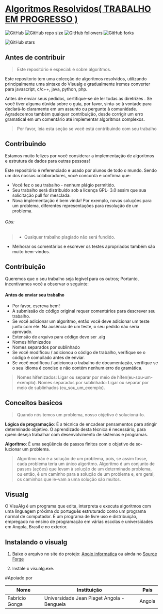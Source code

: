 # [Algoritmos Resolvidos( TRABALHO EM PROGRESSO )](https://github.com/DevGonga/AlgoritmosResolvidos "# Algoritmos Resolvidos")
![GitHub](https://img.shields.io/github/license/DevGonga/AlgoritmosResolvidos.svg?style=for-the-badge&label=Licença&color=red) ![GitHub repo size](https://img.shields.io/github/repo-size/DevGonga/AlgoritmosResolvidos.svg?style=for-the-badge&label=Tamanho&color=) ![GitHub followers](https://img.shields.io/github/followers/DevGonga.svg?style=for-the-badge&label=Seguidores/as)  ![GitHub forks](https://img.shields.io/github/forks/DevGonga/AlgoritmosResolvidos.svg?style=for-the-badge&label=Garfos)

![GitHub stars](https://img.shields.io/github/stars/devgonga/algoritimosresolvidos.svg?style=for-the-badge&label=Estrelas)
## Antes de contribuir
> Este repositório é especial: é sobre algoritmos. 

Este repositorio tem  uma colecção de algoritmos resolvidos, utilizando principalmente uma sintaxe do Visualg e gradualmente iremos converter para javascript, c/c++, java, python, php.

Antes de enviar seus pedidos, certifique-se de ler todas as diretrizes . 
Se você tiver alguma dúvida sobre o guia, por favor, sinta-se à vontade para declará-lo claramente em um assunto ou pergunte à comunidade.
Agradecemos também  qualquer contribuição, desde corrigir um erro gramatical em um comentário até implementar algoritmos complexos. 
> Por favor, leia esta seção se você está contribuindo com seu trabalho

## Contribuindo
Estamos muito felizes por você considerar a implementação de algoritmos e estrutura de dados para outras pessoas! 

Este repositório é referenciado e usado por alunos de todo o mundo. Sendo um dos nossos colaboradores, você concorda e confirma que:

- Você fez o seu trabalho - nenhum plágio permitido.
- Seu trabalho será distribuído sob a licença GPL- 3.0  assim que sua solicitação pull for mesclada.
- Nova implementação é bem vinda! Por exemplo, novas soluções para um problema, diferentes representações para resolução de um problema.

###### Obs:
> - Qualquer trabalho plagiado não será fundido.
- Melhorar os comentários e escrever os testes apropriados também são muito bem-vindos.


## Contribuição
Queremos que o seu trabalho seja legível para os outros; Portanto, incentivamos você a observar o seguinte:
#### Antes de enviar seu trabalho
- Por favor, escreva bem!
- A submissão do código original requer comentários para descrever seu trabalho.
- Se você adicionar um algoritmo, então você deve adicionar um teste junto com ele. Na ausência de um teste, o seu pedido não seria aprovado.   
- Extensão de arquivo para código deve ser .alg
- Nomes hifenizados
- Nomes separados por sublinhado
- Se você modificou / adicionou o código de trabalho, verifique se o código é compilado antes de enviar.
- Se você modificou / adicionou o trabalho de documentação, verifique se o seu idioma é conciso e não contém nenhum erro de gramática.


> Nomes hifenizados: Ligar ou separar por meio de hífen(eu-sou-um-exemplo). 
> Nomes separados por sublinhado: Ligar ou separar por meio de sublinhados (eu_sou_um_exemplo). 

## Conceitos basicos
> Quando nós temos um problema, nosso objetivo é solucioná-lo. 

**Lógica de programação**:  É a técnica de encadear pensamentos para atingir determinado objetivo. O aprendizado desta técnica é necessário, para quem deseja trabalhar com desenvolvimento de sistemas e programas. 

**Algorltmo**:  É uma seqüência de passos finitos com o objetivo de so-lucionar um problema. 

> Algoritmo não é a solução de um problema, pois, se assim fosse, cada problema teria um único algoritmo. Algoritmo é um conjunto de passos (ações) que levam à solução de um determinado problema, ou então, é um caminho para a solução de um problema e, em geral, os caminhos que le-vam a uma solução são muitos. 



## Visualg

O VisuAlg é um programa que edita, interpreta e executa algoritmos com uma linguagem próxima do português estruturado como um programa normal de computador. É um programa de livre uso e distribuição, empregado no ensino de programação em várias escolas e universidades em Angola, Brasil  e no exterior.


## Instalando o visualg
1) Baixe o arquivo no site do protejo: [Apoio informatica](https://www.apoioinformatica.inf.br/produtos/visualg "Apoio informatica")   ou ainda no [Source Forge]( https://sourceforge.net/projects/visualg30/ "Source Forge")

2) Instale o visualg.exe.

#Apoiado por
                    
Nome  | Instituição | País
------------- | ------------- |--------
Fabrício Gonga  | Universidade Jean Piaget Angola - Benguela | Angola

